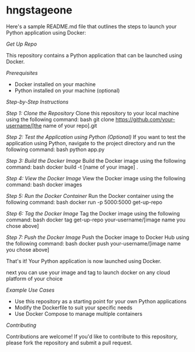 # hngstageone
Here's a sample README.md file that outlines the steps to launch your Python application using Docker:

*Get Up Repo*


This repository contains a Python application that can be launched using Docker.

*Prerequisites*


- Docker installed on your machine
- Python installed on your machine (optional)

*Step-by-Step Instructions*


*Step 1: Clone the Repository*
Clone this repository to your local machine using the following command:
bash
git clone https://github.com/your-username/[the name of your repo].git

*Step 2: Test the Application using Python (Optional)*
If you want to test the application using Python, navigate to the project directory and run the following command:
bash
python app.py

*Step 3: Build the Docker Image*
Build the Docker image using the following command:
bash
docker build -t [name of your image] .

*Step 4: View the Docker Image*
View the Docker image using the following command:
bash
docker images

*Step 5: Run the Docker Container*
Run the Docker container using the following command:
bash
docker run -p 5000:5000 get-up-repo

*Step 6: Tag the Docker Image*
Tag the Docker image using the following command:
bash
docker tag get-up-repo your-username/[image name you chose above]

*Step 7: Push the Docker Image*
Push the Docker image to Docker Hub using the following command:
bash
docker push your-username/[image name you chose above]

That's it! Your Python application is now launched using Docker.

next you can use your image and tag to launch docker on any cloud platform of your choice

*Example Use Cases*


- Use this repository as a starting point for your own Python applications
- Modify the Dockerfile to suit your specific needs
- Use Docker Compose to manage multiple containers

*Contributing*


Contributions are welcome! If you'd like to contribute to this repository, please fork the repository and submit a pull request.

